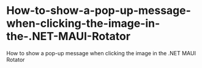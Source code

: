 # How-to-show-a-pop-up-message-when-clicking-the-image-in-the-.NET-MAUI-Rotator
How to show a pop-up message when clicking the image in the .NET MAUI Rotator
